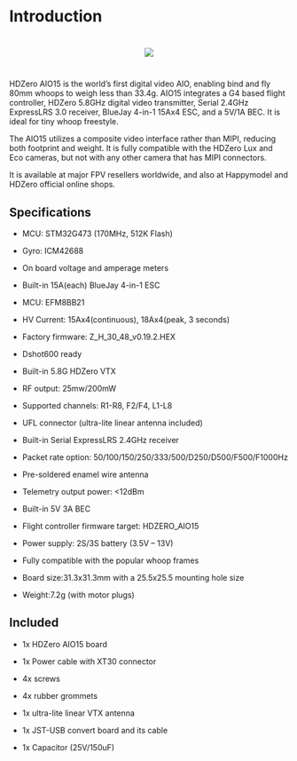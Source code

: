 # Introduction

<div style="display: flex; align-items: center; justify-content: space-around; margin: 40px">
<img src="/aio15media/image3.png">
</div>

HDZero AIO15 is the world’s first digital video AIO, enabling bind and fly 80mm whoops to weigh less than 33.4g. AIO15 integrates a G4 based flight controller, HDZero 5.8GHz digital video transmitter, Serial 2.4GHz ExpressLRS 3.0 receiver, BlueJay 4-in-1 15Ax4 ESC, and a 5V/1A BEC. It is ideal for tiny whoop freestyle.

The AIO15 utilizes a composite video interface rather than MIPI, reducing both footprint and weight. It is fully compatible with the HDZero Lux and Eco cameras, but not with any other camera that has MIPI connectors.

It is available at major FPV resellers worldwide, and also at Happymodel and HDZero official online shops.

## Specifications

- MCU: STM32G473 (170MHz, 512K Flash)

- Gyro: ICM42688

- On board voltage and amperage meters

- Built-in 15A(each) BlueJay 4-in-1 ESC

- MCU: EFM8BB21

- HV Current: 15Ax4(continuous), 18Ax4(peak, 3 seconds)

- Factory firmware: Z_H_30_48_v0.19.2.HEX

- Dshot600 ready

- Built-in 5.8G HDZero VTX

- RF output: 25mw/200mW

- Supported channels: R1-R8, F2/F4, L1-L8

- UFL connector (ultra-lite linear antenna included)

- Built-in Serial ExpressLRS 2.4GHz receiver

- Packet rate option: 50/100/150/250/333/500/D250/D500/F500/F1000Hz

- Pre-soldered enamel wire antenna

- Telemetry output power: <12dBm

- Built-in 5V 3A BEC

- Flight controller firmware target: HDZERO_AIO15

- Power supply: 2S/3S battery (3.5V – 13V)

- Fully compatible with the popular whoop frames

- Board size:31.3x31.3mm with a 25.5x25.5 mounting hole size

- Weight:7.2g (with motor plugs)

## Included

- 1x HDZero AIO15 board

- 1x Power cable with XT30 connector

- 4x screws

- 4x rubber grommets

- 1x ultra-lite linear VTX antenna

- 1x JST-USB convert board and its cable

- 1x Capacitor (25V/150uF)
